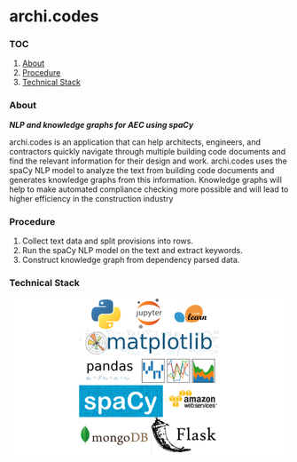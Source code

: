 # archi.codes

### TOC

1. [About](#About)
2. [Procedure](#Procedure)
3. [Technical Stack](#Technical_Stack)

### About
***NLP and knowledge graphs for AEC using spaCy***

archi.codes is an application that can help architects, engineers, and contractors quickly navigate through multiple building code documents and find the relevant information for their design and work. archi.codes uses the spaCy NLP model to analyze the text from building code documents and generates knowledge graphs from this information. Knowledge graphs will help to make automated compliance checking more possible and will lead to higher efficiency in the construction industry


### Procedure
1. Collect text data and split provisions into rows.
2. Run the spaCy NLP model on the text and extract keywords.
3. Construct knowledge graph from dependency parsed data.

### Technical Stack
![Tech Stack](slides/images/tech-stack.png)
